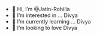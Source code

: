 - 👋 Hi, I’m @Jatin-Rohilla
- 👀 I’m interested in ... Divya
- 🌱 I’m currently learning ... Divya
- 💞️ I’m looking to love Divya
 

<!---
Jatin-Rohilla/Jatin-Rohilla is a ✨ special ✨ repository because its `README.md` (this file) appears on your GitHub profile.
You can click the Preview link to take a look at your changes.
--->
